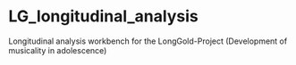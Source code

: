# LG_longitudinal_analysis
Longitudinal analysis workbench for the LongGold-Project (Development of musicality in adolescence)
